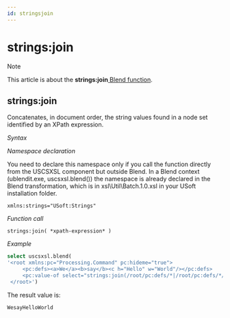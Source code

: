 ```yaml
---
id: stringsjoin
---
```


# strings:join



> [!NOTE]
> This article is about the **strings:join**[ Blend function](/docs/Repositories/Blend_functions).

## **strings:join**

Concatenates, in document order, the string values found in a node set identified by an XPath expression.

*Syntax*

*Namespace declaration*

You need to declare this namespace only if you call the function directly from the USCSXSL component but outside Blend. In a Blend context (ublendit.exe, uscsxsl.blend()) the namespace is already declared in the Blend transformation, which is in xsl\\Util\\Batch.1.0.xsl in your USoft installation folder.

```
xmlns:strings="USoft:Strings"
```

*Function call*

```
strings:join( *xpath-expression* )
```

*Example*

```sql
select uscsxsl.blend(
'<root xmlns:pc="Processing.Command" pc:hideme="true">
     <pc:defs><a>We</a><b>say</b><c h="Hello" w="World"/></pc:defs>
     <pc:value-of select="strings:join(/root/pc:defs/*|/root/pc:defs/*/@*)"/>
 </root>')
```

The result value is:

```
WesayHelloWorld
```

 